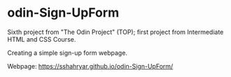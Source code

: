 # odin-Sign-UpForm

Sixth project from "The Odin Project" (TOP); first project from Intermediate HTML and CSS Course. 

Creating a simple sign-up form webpage.

Webpage: https://sshahryar.github.io/odin-Sign-UpForm/
